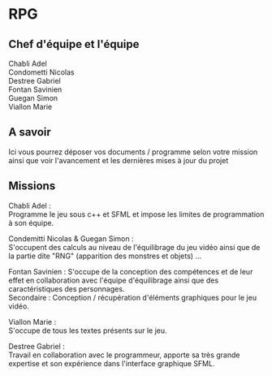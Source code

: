 # RPG

Chef d'équipe et l'équipe
---
Chabli Adel  
Condometti Nicolas  
Destree Gabriel  
Fontan Savinien  
Guegan Simon  
Viallon Marie  

A savoir
---
Ici vous pourrez déposer vos documents / programme selon votre mission ainsi que voir l'avancement et les dernières mises à jour du projet
  
Missions
---

Chabli Adel :  
Programme le jeu sous c++ et SFML et impose les limites de programmation à son équipe.  

Condemitti Nicolas & Guegan Simon :  
S'occupent des calculs au niveau de l'équilibrage du jeu vidéo ainsi que de la partie dite "RNG" (apparition des monstres et objets) ...   

Fontan Savinien : 
S'occupe de la conception des compétences et de leur effet en collaboration avec l'équipe d'équilibrage ainsi que des caractéristiques des personnages.  
Secondaire : Conception / récupération d'éléments graphiques pour le jeu vidéo.

Viallon Marie :  
S'occupe de tous les textes présents sur le jeu.  

Destree Gabriel :  
Travail en collaboration avec le programmeur, apporte sa très grande expertise et son expérience dans l'interface graphique SFML.  





